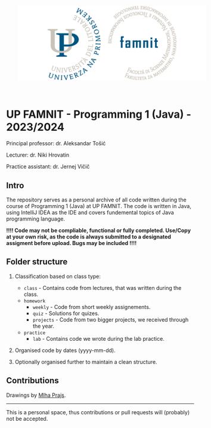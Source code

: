 <p align="center">
  <img src="famnit.png" style="padding: 32px" />
</p>

# UP FAMNIT - Programming 1 (Java) - 2023/2024

Principal professor: dr. Aleksandar Tošić

Lecturer: dr. Niki Hrovatin

Practice assistant: dr. Jernej Vičič

## Intro 

The repository serves as a personal archive of all code written during the course of Programming 1 (Java) at UP FAMNIT. The code is written in Java, using IntelliJ IDEA as the IDE and covers fundemental topics of Java programming language. 

**!!!! Code may not be compliable, functional or fully completed. Use/Copy at your own risk, as the code is always submitted to a designated assigment before upload. Bugs may be included !!!!**

## Folder structure

1. Classification based on class type:
    - `class` - Contains code from lectures, that was written during the class.
    - `homework`
      - `weekly` - Code from short weekly assignements.
      - `quiz` - Solutions for quizes. 
      - `projects` - Code from two bigger projects, we received through the year.
    - `practice`
      - `lab` - Contains code we wrote during the lab practice.
      
2. Organised code by dates (yyyy-mm-dd).

3. Optionally organised further to maintain a clean structure.

## Contributions

Drawings by [MIha Prajs](https://github.com/mihaprajs).

---

This is a personal space, thus contributions or pull requests will (probably) not be accepted.